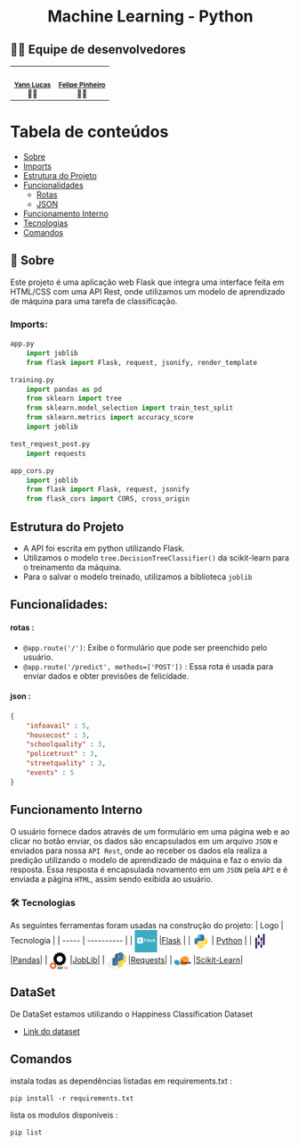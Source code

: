 <h1 align='center'>
    <p>Machine Learning - Python</p>
</h1>

## 🙋‍♂️ Equipe de desenvolvedores
<table align='center'>
  <tr>
    <td align="center">
        <img style="border-radius: 50%;" src="https://avatars.githubusercontent.com/u/101208372?v=4" width="100px;" alt=""/><br /><sub><b><a href="https://github.com/Y4nnLS">Yann Lucas</a></b></sub></a><br />👨‍🚀</a></td>
    <td align="center">
        <img style="border-radius: 50%;" src="https://avatars.githubusercontent.com/u/60533993?v=4" width="100px;" alt=""/><br /><sub><b><a href="https://github.com/Ypsiloon">Felipe Pinheiro</a></b></sub></a><br />👨‍🚀</td>
  </table>

Tabela de conteúdos
=================
<!--ts-->
   * [Sobre](#📘-sobre)
   * [Imports](#imports)
   * [Estrutura do Projeto](#estrutura-do-projeto)
   * [Funcionalidades](#funcionalidades)
      * [Rotas](#rotas)
      * [JSON](#json)
   * [Funcionamento Interno](#funcionamento-interno)
   * [Tecnologias](#🛠-tecnologias)
   * [Comandos](#comandos)
<!--te-->

## 📘 Sobre

Este projeto é uma aplicação web Flask que integra uma interface feita em HTML/CSS com uma API Rest, onde utilizamos um modelo de aprendizado de máquina para uma tarefa de classificação.

### Imports:
```py
app.py
    import joblib
    from flask import Flask, request, jsonify, render_template
```
```py
training.py
    import pandas as pd
    from sklearn import tree
    from sklearn.model_selection import train_test_split
    from sklearn.metrics import accuracy_score
    import joblib
```
```py
test_request_post.py
    import requests
```
```py
app_cors.py
    import joblib
    from flask import Flask, request, jsonify
    from flask_cors import CORS, cross_origin
```

## Estrutura do Projeto
- A API foi escrita em python utilizando Flask.
- Utilizamos o modelo `tree.DecisionTreeClassifier()` da scikit-learn para o treinamento da máquina.
- Para o salvar o modelo treinado, utilizamos a biblioteca `joblib`

## Funcionalidades:
#### rotas :
- `@app.route('/')`: Exibe o formulário que pode ser preenchido pelo usuário.
- `@app.route('/predict', methods=['POST'])` : Essa rota é usada para enviar dados e obter previsões de felicidade.

#### json :
```json
{
    "infoavail" : 5,
    "housecost" : 3,
    "schoolquality" : 3,
    "policetrust" : 3,
    "streetquality" : 3,
    "events" : 5
}
```

## Funcionamento Interno

O usuário fornece dados através de um formulário em uma página web e ao clicar no botão enviar, os dados são encapsulados em um arquivo `JSON` e enviados para nossa `API Rest`, onde ao receber os dados ela realiza a predição utilizando o modelo de aprendizado de máquina e faz o envio da resposta. Essa resposta é encapsulada novamento em um `JSON` pela `API` e é enviada a página `HTML`, assim sendo exibida ao usuário.
 

### 🛠 Tecnologias

As seguintes ferramentas foram usadas na construção do projeto:
| Logo  | Tecnologia |
| ----- | ---------- |
| <img src="static/flask.png" height='40px' align='center'/> |[Flask](https://flask.palletsprojects.com/en/3.0.x/)  |
| <img src="static/python-original.svg" height='30px' align='center'/> | [Python](https://www.python.org)  |
|<img src="static/pandas-original.svg" height='30px' align='center'/> |[Pandas](https://pandas.pydata.org)| 
| <img src="static/joblib_logo.svg" height='30px' align='center'> |[JobLib](https://joblib.readthedocs.io/en/stable/)| 
| <img src="static/logo-small.2a411bc6.svg" height='30px' align='center'> |[Requests](https://pypi.org/project/requests/)| 
| <img src="static/scikit-learn.png" height='30px' align='center'> |[Scikit-Learn](https://scikit-learn.org/stable/)| 

## DataSet
De DataSet estamos utilizando o Happiness Classification Dataset
- [Link do dataset](https://www.kaggle.com/datasets/priyanshusethi/happiness-classification-dataset/data)

## Comandos

<p> instala todas as dependências listadas em requirements.txt :</p>

    pip install -r requirements.txt    

<p> lista os modulos disponíveis : </p> 

    pip list 